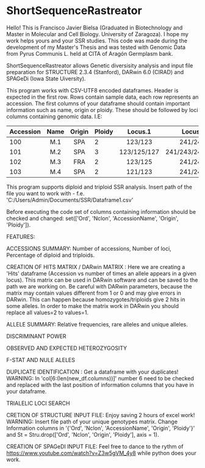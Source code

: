 # ShortSequenceRastreator
Hello! This is Francisco Javier Bielsa (Graduated in Biotechnology and Master in Molecular and Cell Biology. University of Zaragoza). I hope my work helps yours and your SSR studies. 
This code was made during the development of my Master's Thesis and was tested with Genomic Data from Pyrus Communis L. held at CITA of Aragón Germplasm bank. 

ShortSequenceRastreator allows Genetic diversisity analysis and input file preparation for STRUCTURE 2.3.4 (Stanford), DARwin 6.0 (CIRAD) and SPAGeDi (Iowa State Uiversity).

This program works with CSV-UTF8 encoded dataframes. Header is expected  in the first row. 
Rows contain sample data, each row represents an accession.
The first columns of your dataframe should contain important information such as name, origin or ploidy. These should be followed by loci columns containing genomic data.
I.E:

| Accession  | Name  | Origin | Ploidy  | Locus.1  | Locus.2 |
| :------------ |:---------------:| :-----:| :------------ |:---------------:| -----:|
| 100      | M.1 | SPA | 2      | 123/123 | 241/243 |
| 101      | M.2 | SPA | 3      | 123/125/127 | 241/243/247 |
| 102      | M.3 | FRA | 2      | 123/125 | 241/247 |
| 103      | M.4 | SPA | 2      | 121/123 | 241/243 |
 
This program supports diploid and triploid SSR analysis. 
Insert path of the file you want to work with - f.e. 'C:/Users/Admin/Documents/SSR/Dataframe1.csv'

Before executing the code set of columns containing information should be checked and changed:  set(['Ord', 'Nclon', 'AccessionName', 'Origin', 'Ploidy']).

FEATURES:

ACCESSIONS SUMMARY: Number of accessions, Number of loci, Percentage of diploid and triploids.

CREATION OF HITS MATRIX / DARwin MATRIX : Here we are creating a 'Hits' dataframe (Accession vs number of times an allele appears in a given locus).
                                          This matrix can be used in DARwin software and can be saved to the path we are working on. 
                                          Be careful with DARwin parameters, because the matrix may contain values different from 1 or 0 and 
                                          may give errors in DARwin. This can happen because homozygotes/triploids give 2 hits in some alleles.
                                          In order to make the matrix work in DARwin you should replace all values=2 to values=1.

ALLELE SUMMARY: Relative frequencies, rare alleles and unique alleles.

DISCRIMINANT POWER

OBSERVED AND EXPECTED HETEROZYGOSITY

F-STAT AND NULE ALELES 

DUPLICATE IDENTIFICATION : Get a dataframe with your duplicates! WARNING: In 'col[6:(len(new_df.columns))]' number 6 need to be checked and replaced 
with the last position of information columns that you have in your dataframe.

TRIALELIC LOCI SEARCH

CRETION OF STRUCTURE INPUT FILE: Enjoy saving 2 hours of excel work! WARNING: Insert file path of your unique genotypes matrix. Change Information columns in '{'Ord', 'Nclon', 'AccessionName', 'Origin', 'Ploidy'}' and St = Stru.drop(['Ord', 'Nclon', 'Origin', 'Ploidy'], axis = 1).


CREATION OF SPAGeDI INPUT FILE: Feel free to dance to the rythm of https://www.youtube.com/watch?v=Z3w5gVM_4y8 while python does your work. 

